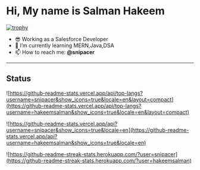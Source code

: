 # Hi, My name is Salman Hakeem

[![trophy](https://github-profile-trophy.vercel.app/?username=hakeemsalman)](https://github.com/ryo-ma/github-profile-trophy)

- :sunglasses: Working as a Salesforce Developer
- :seedling: I’m currently learning MERN,Java,DSA
- 📫 How to reach me: **@snipacer**

[comment]: <> (<p align="left"> <img src="https://komarev.com/ghpvc/?username=hakeemsalman&label=Profile%20views&color=0e75b6&style=flat" alt="hakeem-salman" /> </p>)

---
## Status

![https://github-readme-stats.vercel.app/api/top-langs?username=snipacer&show_icons=true&locale=en&layout=compact](https://github-readme-stats.vercel.app/api/top-langs?username=hakeemsalman&show_icons=true&locale=en&layout=compact)

![https://github-readme-stats.vercel.app/api?username=snipacer&show_icons=true&locale=en](https://github-readme-stats.vercel.app/api?username=hakeemsalman&show_icons=true&locale=en)

![https://github-readme-streak-stats.herokuapp.com/?user=snipacer](https://github-readme-streak-stats.herokuapp.com/?user=hakeemsalman)

